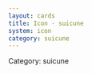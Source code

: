 ```yaml
---
layout: cards
title: Icon - suicune
system: icon
category: suicune
---
```

<div class="alert alert-secondary mb-4"><span class="i18n innerHTML-category">Category: </span><span class="i18n innerHTML-cat-suicune">suicune</span></div>
